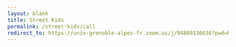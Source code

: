 ```yaml
---
layout: blank
title: Street Kids
permalink: /street-kids/call
redirect_to: https://univ-grenoble-alpes-fr.zoom.us/j/94889136636?pwd=RFJ5ckdXYmN4RUdsS1REbjgwVlZwZz09
---
```


<!-- Teams (Patrick's): "https://teams.microsoft.com/l/meetup-join/19%3ameeting_NmZhY2IxN2ItMDBmMy00MmJkLTkzMjUtM2ZmZjZiODZhY2Iy%40thread.v2/0?context=%7b%22Tid%22%3a%2210b27fbb-2909-4427-9338-f6028e9ba589%22%2c%22Oid%22%3a%22480d9d5d-32e0-4665-878a-07d3762102cd%22%7d" -->

<!-- https://www.google.com/url?q=https://teams.microsoft.com/l/meetup-join/19%253ameeting_NmZhY2IxN2ItMDBmMy00MmJkLTkzMjUtM2ZmZjZiODZhY2Iy%2540thread.v2/0?context%3D%257b%2522Tid%2522%253a%252210b27fbb-2909-4427-9338-f6028e9ba589%2522%252c%2522Oid%2522%253a%2522480d9d5d-32e0-4665-878a-07d3762102cd%2522%257d&sa=D&source=calendar&usd=2&usg=AOvVaw3hc8JwMSA8fSA-3et4ccMG -->
